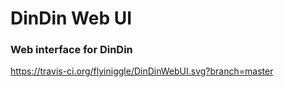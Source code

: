 # DinDin Web UI
### Web interface for DinDin

https://travis-ci.org/flyiniggle/DinDinWebUI.svg?branch=master